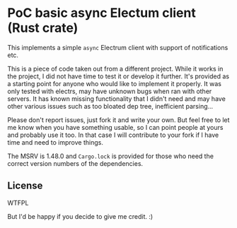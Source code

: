 # PoC basic async Electum client (Rust crate)

This implements a simple `async` Electrum client with support of notifications etc.

This is a piece of code taken out from a different project. While it works in the project, I did not have time to test it or develop it further. It's provided as a starting point for anyone who would like to implement it properly. It was only tested with electrs, may have unknown bugs when ran with other servers. It has known missing functionality that I didn't need and may have other various issues such as too bloated dep tree, inefficient parsing...

Please don't report issues, just fork it and write your own. But feel free to let me know when you have something usable, so I can point people at yours and probably use it too. In that case I will contribute to your fork if I have time and need to improve things.

The MSRV is 1.48.0 and `Cargo.lock` is provided for those who need the correct version numbers of the dependencies.

## License

WTFPL

But I'd be happy if you decide to give me credit. :)
